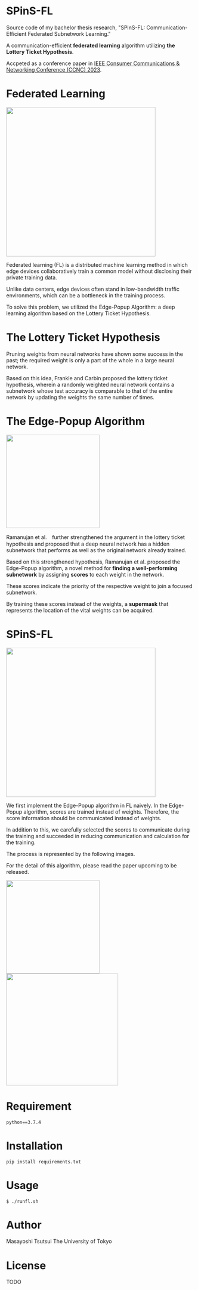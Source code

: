 # SPinS-FL
Source code of my bachelor thesis research, "SPinS-FL: Communication-Efficient Federated Subnetwork Learning." 

A communication-efficient **federated learning** algorithm utilizing **the Lottery Ticket Hypothesis**.

Accpeted as a conference paper in [IEEE Consumer Communications & Networking Conference (CCNC) 2023](https://ccnc2023.ieee-ccnc.org/).


# Federated Learning
<img src="https://user-images.githubusercontent.com/62000880/219865620-4dd3c489-b820-429c-a621-0f4883c81e47.png" width=400>


Federated learning (FL) is a distributed machine learning method in which edge devices collaboratively train a common model without disclosing their private training data. 

Unlike data centers, edge devices often stand in low-bandwidth traffic environments, which can be a bottleneck in the training process.

To solve this problem, we utilized the Edge-Popup Algorithm: a deep learning algorithm based on the Lottery Ticket Hypothesis.

# The Lottery Ticket Hypothesis
Pruning weights from neural networks have shown some success in the past; the required weight is only a part of the whole in a large neural network.

Based on this idea, Frankle and Carbin proposed the lottery ticket hypothesis, 
wherein a randomly weighted neural network contains a subnetwork whose test accuracy is comparable to that of the entire network
by updating the weights the same number of times.

# The Edge-Popup Algorithm
<img src="https://user-images.githubusercontent.com/62000880/219865817-3d41e2d1-e5c9-4dae-bb87-9e04d7ea7fa1.png" width=250>

Ramanujan et al.　further strengthened the argument in the lottery ticket hypothesis and proposed that a deep neural network has a hidden subnetwork that performs as well as the original network already trained.

Based on this strengthened hypothesis, Ramanujan et al. proposed the Edge-Popup algorithm, a novel method for **finding a well-performing subnetwork** by assigning **scores** to each weight in the network.

These scores indicate the priority of the respective weight to join a focused subnetwork.

By training these scores instead of the weights, a **supermask** that represents the location of the vital weights can be acquired.

# SPinS-FL
<img src="https://user-images.githubusercontent.com/62000880/219866088-b8da3110-15b8-4d64-afdd-ae8deae32263.png" width=400>

We first implement the Edge-Popup algorithm in FL naively. In the Edge-Popup algorithm, scores are trained instead of weights. Therefore, the score information should be communicated instead of weights.

In addition to this, we carefully selected the scores to communicate during the training and succeeded in reducing communication and calculation for the training.

The process is represented by the following images.

For the detail of this algorithm, please read the paper upcoming to be released.

<img src="https://user-images.githubusercontent.com/62000880/219866202-b0ef5260-c7ac-4487-b2d1-7d150459bd1a.png" width=250><img src="https://user-images.githubusercontent.com/62000880/219866191-effca74a-b27e-4b1d-a343-1dba2f3c67f8.png" width=300>


# Requirement
```
python==3.7.4
```
# Installation

```
pip install requirements.txt
```

# Usage
```
$ ./runfl.sh
```

# Author

Masayoshi Tsutsui
The University of Tokyo 

# License

TODO
